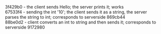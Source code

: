3f429b0 - the client sends Hello; the server prints it; works  
67533f4 - sending the int '10'; the client sends it as a string, the server parses the string to int; corresponds to serverside 869cb44  
88be0d2 - client converts an int to string and then sends it; corresponds to serverside 9172980  
